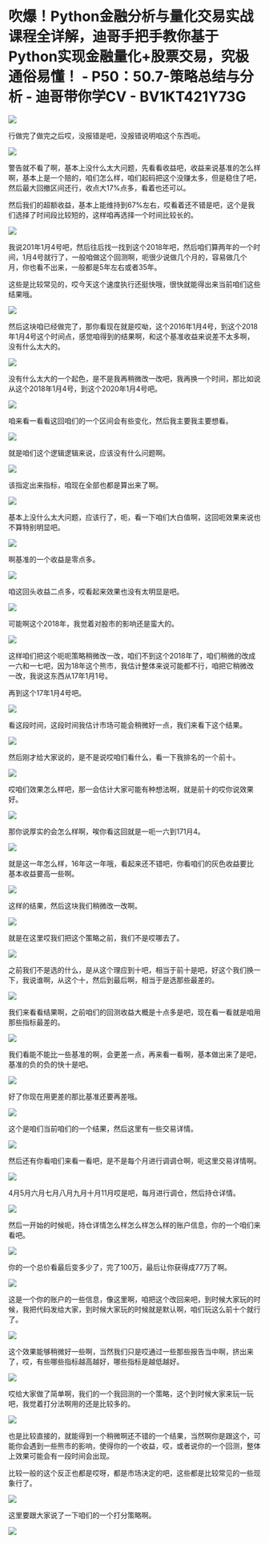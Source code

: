 # 吹爆！Python金融分析与量化交易实战课程全详解，迪哥手把手教你基于Python实现金融量化+股票交易，究极通俗易懂！ - P50：50.7-策略总结与分析 - 迪哥带你学CV - BV1KT421Y73G

![](img/e78de10fde966d164b248a1085dfb2fd_0.png)

行做完了做完之后哎，没报错是吧，没报错说明咱这个东西呃。

![](img/e78de10fde966d164b248a1085dfb2fd_2.png)

警告就不看了啊，基本上没什么太大问题，先看看收益吧，收益来说基准的怎么样啊，基本上是一个赔的，咱们怎么样，咱们起码把这个没赚太多，但是稳住了吧，然后最大回撤区间还行，收点大17%点多，看着也还可以。

然后我们的超额收益，基本上能维持到67%左右，哎看着还不错是吧，这个是我们选择了时间段比较短的，这样咱再选择一个时间比较长的。



![](img/e78de10fde966d164b248a1085dfb2fd_4.png)

我说201年1月4号吧，然后往后找一找到这个2018年吧，然后咱们算两年的一个时间，1月4号就行了，一般咱做这个回测啊，呃很少说做几个月的，容易做几个月，你也看不出来，一般都是5年左右或者35年。

这些是比较常见的，哎今天这个速度执行还挺快哦，很快就能得出来当前咱们这些结果哦。

![](img/e78de10fde966d164b248a1085dfb2fd_6.png)

然后这块咱已经做完了，那你看现在就是哎呦，这个2016年1月4号，到这个2018年1月4号这个时间点，感觉咱得到的结果啊，和这个基准收益来说差不太多啊，没有什么太大的。



![](img/e78de10fde966d164b248a1085dfb2fd_8.png)

没有什么太大的一个起色，是不是我再稍微改一改吧，我再换一个时间，那比如说从这个2018年1月4号，到这个2020年1月4号吧。



![](img/e78de10fde966d164b248a1085dfb2fd_10.png)

咱来看一看看这回咱们的一个区间会有些变化，然后我主要我主要想看。

![](img/e78de10fde966d164b248a1085dfb2fd_12.png)

就是咱们这个逻辑逻辑来说，应该没有什么问题啊。

![](img/e78de10fde966d164b248a1085dfb2fd_14.png)

该指定出来指标，咱现在全部也都是算出来了啊。

![](img/e78de10fde966d164b248a1085dfb2fd_16.png)

基本上没什么太大问题，应该行了，呃，看一下咱们大白值啊，这回呃效果来说也不算特别明显吧。

![](img/e78de10fde966d164b248a1085dfb2fd_18.png)

啊基准的一个收益是零点多。

![](img/e78de10fde966d164b248a1085dfb2fd_20.png)

咱这回头收益二点多，哎看起来效果也没有太明显是吧。

![](img/e78de10fde966d164b248a1085dfb2fd_22.png)

可能啊这个2018年，我觉着对股市的影响还是蛮大的。

![](img/e78de10fde966d164b248a1085dfb2fd_24.png)

这样咱们把这个呃呃策略稍微改一改，咱们不到这个2018年了，咱们稍微的改成一六和一七吧，因为18年这个熊市，我估计整体来说可能都不行，咱把它稍微改一改，我说这东西从17年1月1号。

再到这个17年1月4号吧。

![](img/e78de10fde966d164b248a1085dfb2fd_26.png)

看这段时间，这段时间我估计市场可能会稍微好一点，我们来看下这个结果。

![](img/e78de10fde966d164b248a1085dfb2fd_28.png)

然后刚才给大家说的，是不是说哎咱们看什么，看一下我排名的一个前十。

![](img/e78de10fde966d164b248a1085dfb2fd_30.png)

哎咱们效果怎么样吧，那一会估计大家可能有种想法啊，就是前十的哎你说效果好。

![](img/e78de10fde966d164b248a1085dfb2fd_32.png)

那你说厚实的会怎么样啊，唉你看这回就是一呃一六到171月4。

![](img/e78de10fde966d164b248a1085dfb2fd_34.png)

就是这一年怎么样，16年这一年哦，看起来还不错吧，你看咱们的灰色收益要比基本收益要高一些啊。

![](img/e78de10fde966d164b248a1085dfb2fd_36.png)

这样的结果，然后这块我们稍微改一改啊。

![](img/e78de10fde966d164b248a1085dfb2fd_38.png)

就是在这里哎我们把这个策略之前，我们不是哎哪去了。

![](img/e78de10fde966d164b248a1085dfb2fd_40.png)

之前我们不是选的什么，是从这个理应到十吧，相当于前十是吧，好这个我们换一下，我说谁啊，从这个十，然后到最后啊，相当于是选那些最差的。



![](img/e78de10fde966d164b248a1085dfb2fd_42.png)

我们来看看结果啊，之前咱们的回测收益大概是十点多是吧，现在看一看就是咱用那些指标最差的。

![](img/e78de10fde966d164b248a1085dfb2fd_44.png)

我们看能不能比一些基准的啊，会更差一点，再来看一看啊，基本做出来了是吧，基准的负的负的快十是吧。

![](img/e78de10fde966d164b248a1085dfb2fd_46.png)

好了你现在用更差的那比基准还要再差哦。

![](img/e78de10fde966d164b248a1085dfb2fd_48.png)

这个是咱们当前咱们的一个结果，然后这里有一些交易详情。

![](img/e78de10fde966d164b248a1085dfb2fd_50.png)

然后还有你看咱们来看一看吧，是不是每个月进行调调仓啊，呃这里交易详情啊。

![](img/e78de10fde966d164b248a1085dfb2fd_52.png)

4月5月六月七月八月九月十月11月哎是吧，每月进行调仓，然后持仓详情。

![](img/e78de10fde966d164b248a1085dfb2fd_54.png)

然后一开始的时候呃，持仓详情怎么样怎么样怎么样的账户信息，你的一个咱们来看吧。

![](img/e78de10fde966d164b248a1085dfb2fd_56.png)

你的一个总价看最后变多少了，完了100万，最后让你获得成77万了啊。

![](img/e78de10fde966d164b248a1085dfb2fd_58.png)

这是一个你的账户的一些信息，像这里啊，咱把这个改回来吧，到时候大家玩的时候，我把代码发给大家，到时候大家玩的时候就是默认啊，咱们玩这么前十个就行了。



![](img/e78de10fde966d164b248a1085dfb2fd_60.png)

这个效果能够稍微好一些啊，当然我们只是哎通过一些那些报告当中啊，挤出来了，哎，有些哪些指标越高越好，哪些指标是越低越好。



![](img/e78de10fde966d164b248a1085dfb2fd_62.png)

哎给大家做了简单啊，我们的一个我回测的一个策略，这个到时候大家来玩一玩吧，我觉着打分法啊用的还是比较多的。



![](img/e78de10fde966d164b248a1085dfb2fd_64.png)

也是比较直接的，就能得到一个稍微啊还不错的一个结果，当然啊你是跟这个，可能你会遇到一些熊市的影响，使得你的一个收益，哎，或者说你的一个回测，整体上效果可能会有一段时间会出现。

比较一般的这个反正也都是哎呀，都是市场决定的吧，这些都是比较常见的一些现象行了。

![](img/e78de10fde966d164b248a1085dfb2fd_66.png)

这里要跟大家说了一下咱们的一个打分策略啊。

![](img/e78de10fde966d164b248a1085dfb2fd_68.png)